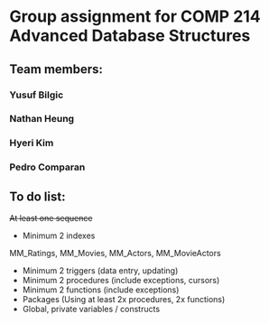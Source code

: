 # Group assignment for COMP 214 Advanced Database Structures
## Team members:
###                Yusuf Bilgic
###              Nathan Heung
###               Hyeri Kim
###               Pedro Comparan


## To do list:
~~At least one sequence~~
* Minimum 2 indexes

MM_Ratings, MM_Movies, MM_Actors, MM_MovieActors
* Minimum 2 triggers (data entry, updating)
* Minimum 2 procedures (include exceptions, cursors)
* Minimum 2 functions (include exceptions)
* Packages (Using at least 2x procedures, 2x functions)
* Global, private variables / constructs
